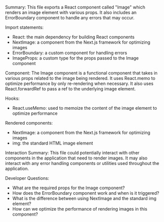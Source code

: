 Summary:
This file exports a React component called "Image" which renders an image element with various props. It also includes an ErrorBoundary component to handle any errors that may occur.

Import statements:
- React: the main dependency for building React components
- NextImage: a component from the Next.js framework for optimizing images
- ErrorBoundary: a custom component for handling errors
- ImageProps: a custom type for the props passed to the Image component

Component:
The Image component is a functional component that takes in various props related to the image being rendered. It uses React.memo to optimize performance by only re-rendering when necessary. It also uses React.forwardRef to pass a ref to the underlying image element.

Hooks:
- React.useMemo: used to memoize the content of the image element to optimize performance

Rendered components:
- NextImage: a component from the Next.js framework for optimizing images
- img: the standard HTML image element

Interaction Summary:
This file could potentially interact with other components in the application that need to render images. It may also interact with any error handling components or utilities used throughout the application.

Developer Questions:
- What are the required props for the Image component?
- How does the ErrorBoundary component work and when is it triggered?
- What is the difference between using NextImage and the standard img element?
- How can we optimize the performance of rendering images in this component?